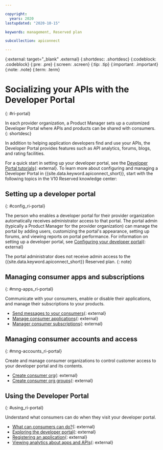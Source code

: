 ```yaml
---

copyright:
  years: 2020
lastupdated: "2020-10-15"

keywords: management, Reserved plan

subcollection: apiconnect

---
```


{:external: target="_blank" .external} 
{:shortdesc: .shortdesc}
{:codeblock: .codeblock}
{:pre: .pre}
{:screen: .screen}
{:tip: .tip}
{:important: .important}
{:note: .note}
{:term: .term}

# Socializing your APIs with the Developer Portal
{: #ri-portal}

In each provider organization, a Product Manager sets up a customized Developer Portal where APIs and products can be shared with consumers.
{: shortdesc}

In addition to helping application developers find and use your APIs, the Developer Portal provides features such as API analytics, forums, blogs, and rating facilities.

For a quick start in setting up your developer portal, see the [Developer Portal tutorials](https://www.ibm.com/support/knowledgecenter/SSMNED_v10cloud/com.ibm.apic.devportal.doc/tutorials_devportal_home.html){: external}. To learn more about configuring and managing a Developer Portal in {{site.data.keyword.apiconnect_short}}, start with the following topics in the V10 Reserved knowledge center:

## Setting up a developer portal
{: #config_ri-portal}

The person who enables a developer portal for their provider organization automatically receives administrator access to that portal. The portal admin (typically a Product Manager for the provider organization) can manage the portal by adding users, customizing the portal's appearance, setting up forums, and viewing reports on portal performance. For information on setting up a developer portal, see [Configuring your developer portal](https://www.ibm.com/support/knowledgecenter/SSMNED_v10cloud/com.ibm.apic.devportal.doc/capim_devportal_admin.htm){: external}

The portal administrator does not receive admin access to the {{site.data.keyword.apiconnect_short}} Reserved plan.
{: note}


## Managing consumer apps and subscriptions
{: #mng-apps_ri-portal}

Communicate with your consumers, enable or disable their applications, and manage their subscriptions to your products.
 
- [Send messages to your consumers](https://www.ibm.com/support/knowledgecenter/SSMNED_v10cloud/com.ibm.apic.apionprem.doc/task_apionprem_send_message_consumer.html){: external}
- [Manage consumer applications](https://www.ibm.com/support/knowledgecenter/SSMNED_v10cloud/com.ibm.apic.apionprem.doc/manage_dev_app.html){: external}
- [Manager consumer subscriptions](https://www.ibm.com/support/knowledgecenter/SSMNED_v10cloud/com.ibm.apic.apionprem.doc/tapic_subscriptions_manage.html){: external}
				
## Managing consumer accounts and access
{: #mng-accounts_ri-portal}

Create and manage consumer organizations to control customer access to your developer portal and its contents.

- [Create consumer org](https://www.ibm.com/support/knowledgecenter/SSMNED_v10cloud/com.ibm.apic.apionprem.doc/apionprem_manage_consumerorgs.html){: external}
- [Create consumer org groups](https://www.ibm.com/support/knowledgecenter/SSMNED_v10cloud/com.ibm.apic.apionprem.doc/tapic_consumer_org_groups.html){: external}

				
## Using the Developer Portal
{: #using_ri-portal}

Understand what consumers can do when they visit your developer portal.

- [What can consumers can do?](https://www.ibm.com/support/knowledgecenter/SSMNED_v10cloud/com.ibm.apic.devportal.doc/con_cmsportal_storefront.html){: external}
- [Exploring the developer portal](https://www.ibm.com/support/knowledgecenter/SSMNED_v10cloud/com.ibm.apic.devportal.doc/capim_portal_APIs.html){: external}
- [Registering an application](https://www.ibm.com/support/knowledgecenter/SSMNED_v10cloud/com.ibm.apic.devportal.doc/task_cmsportal_registerapps.html){: external}
- [Viewing analytics about apps and APIs](https://www.ibm.com/support/knowledgecenter/SSMNED_v10cloud/com.ibm.apic.devportal.doc/capim_portal_analyticsparent.html){: external}
